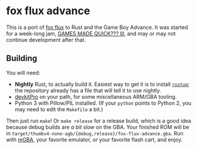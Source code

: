 # fox flux advance

This is a port of [fox flux](https://github.com/eevee/fox-flux) to Rust and the Game Boy Advance.  It was started for a week-long jam, [GAMES MADE QUICK??? III](https://itch.io/jam/games-made-quick-iii), and may or may not continue development after that.

## Building

You will need:

- **Nightly** Rust, to actually build it.  Easiest way to get it is to install [`rustup`](https://rustup.rs/); the repository already has a file that will tell it to use nightly.
- [devkitPro](https://devkitpro.org/wiki/Getting_Started) on your path, for some miscellaneous ARM/GBA tooling.
- Python 3 with Pillow/PIL installed.  (If your `python` points to Python 2, you may need to edit the `Makefile` a bit.)

Then just run `make`!  Or `make release` for a release build, which is a good idea because debug builds are _a bit slow_ on the GBA.  Your finished ROM will be in `target/thumbv4-none-agb/{debug,release}/fox-flux-advance.gba`.  Run with [mGBA](https://mgba.io/), your favorite emulator, or your favorite flash cart, and enjoy.
